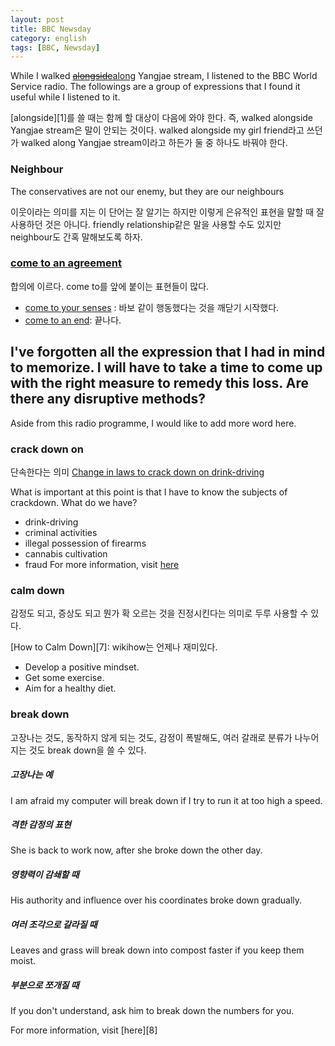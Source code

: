 ```yaml
---
layout: post
title: BBC Newsday
category: english
tags: [BBC, Newsday]
---
```


While I walked [<del>alongside</del>along][1] Yangjae stream, I listened to the BBC World Service radio. The followings are a group of expressions that I found it useful while I listened to it.
<div class="comment">
[alongside][1]를 쓸 때는 함께 할 대상이 다음에 와야 한다. 즉, walked alongside Yangjae stream은 말이 안되는 것이다. walked alongside my girl friend라고 쓰던가 walked along Yangjae stream이라고 하든가 둘 중 하나도 바꿔야 한다.
</div>

### Neighbour
<div class="sample-sentence">
The conservatives are not our enemy, but they are our neighbours
</div>

이웃이라는 의미를 지는 이 단어는 잘 알기는 하지만 이렇게 은유적인 표현을 말할 때 잘 사용하던 것은 아니다. friendly relationship같은 말을 사용할 수도 있지만 neighbour도 간혹 말해보도록 하자.

### [come to an agreement][4]
합의에 이르다. come to를 앞에 붙이는 표현들이 많다.

 * [come to your senses][2] : 바보 같이 행동했다는 것을 깨닫기 시작했다.
 * [come to an end][3]: 끝나다.

I've forgotten all the expression that I had in mind to memorize. I will have to take a time to come up with the right measure to remedy this loss. Are there any disruptive methods?
---

Aside from this radio programme, I would like to add more word here.

### crack down on
단속한다는 의미
[Change in laws to crack down on drink-driving][5]
<p/>

What is important at this point is that I have to know the subjects of crackdown. What do we have?
 * drink-driving
 * criminal activities
 * illegal possession  of firearms
 * cannabis cultivation
 * fraud
For more information, visit [here][6]

### calm down
감정도 되고, 증상도 되고 뭔가 확 오르는 것을 진정시킨다는 의미로 두루 사용할 수 있다.
<p/>
[How to Calm Down][7]: wikihow는 언제나 재미있다.

 * Develop a positive mindset.
 * Get some exercise.
 * Aim for a healthy diet.

### break down
고장나는 것도, 동작하지 않게 되는 것도, 감정이 폭발해도, 여러 갈래로 분류가 나누어 지는 것도 break down을 쓸 수 있다.

##### 고장나는 예
<div class="sample-sentence">
I am afraid my computer will break down if I try to run it at too high a speed.
</div>

##### 격한 감정의 표현
<div class="sample-sentence">
She is back to work now, after she broke down the other day.
</div>

##### 영향력이 감쇄할 때
<div class="sample-sentence">
His authority and influence over his coordinates broke down gradually.
</div>

##### 여러 조각으로 갈라질 때
<div class="sample-sentence">
Leaves and grass will break down into compost faster if you keep them moist.
</div>

##### 부분으로 쪼개질 때
<div class="sample-sentence">
If you don't understand, ask him to break down the numbers for you.
</div>
<p/>
For more information, visit [here][8]

[1]: http://dictionary.cambridge.org/grammar/british-grammar/along-or-alongside
[2]: http://idioms.thefreedictionary.com/come+to+senses
[3]: http://dictionary.cambridge.org/dictionary/english/all-good-things-must-come-to-an-end
[4]: http://www.macmillandictionary.com/dictionary/british/agreement
[5]: http://www.irishtimes.com/news/crime-and-law/change-in-laws-to-crack-down-on-drink-driving-1.2398029
[6]: https://www.google.co.kr/webhp?sourceid=chrome-instant&rlz=1C1CAFB_enKR657KR657&ion=1&espv=2&ie=UTF-8#q=types+of+crime
[7]: http://www.wikihow.com/Calm-Down
[8]: https://en.wiktionary.org/wiki/break_down
